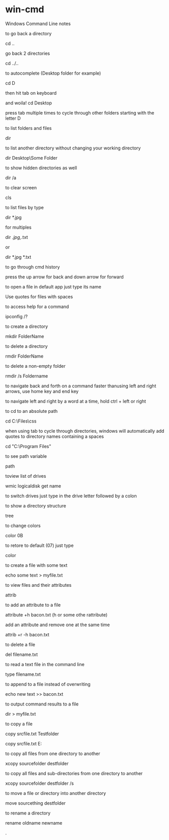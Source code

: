 # win-cmd
Windows Command Line notes

to go back a directory



cd ..



go back 2 directories



cd ../..



to autocomplete (Desktop folder for example)



cd D



then hit tab on keyboard



and woila! cd Desktop



press tab multiple times to cycle through other folders starting with the letter D



to list folders and files



dir



to list another directory without changing your working directory



dir Desktop\Some Folder



to show hidden directories as well



dir /a



to clear screen



cls



to list files by type



dir *.jpg



for multiples



dir *.jpg,*.txt



or



dir *.jpg *.txt



to go through cmd history



press the up arrow for back and down arrow for forward



to open a file in default app just type its name



Use quotes for files with spaces



to access help for a command



ipconfig /?  



to create a directory



mkdir FolderName



to delete a directory



rmdir FolderName



to delete a non-empty folder



rmdir /s Foldername



to navigate back and forth on a command faster thanusing left and right arrows, use home key and end key 



to navigate left and right by a word at a time, hold ctrl + left or right 



to cd to an absolute path



cd C:\Files\css



when using tab to cycle through directories, windows will automatically add quotes to directory names containing a spaces



cd "C:\Program Files"



to see path variable



path



toview list of drives



wmic logicaldisk get name



to switch drives just type in the drive letter followed by a colon



to show a directory structure



tree



to change colors



color 0B



to retore to default (07) just type



color



to create a file with some text



echo some text > myfile.txt



to view files and their attributes



attrib



to add an attribute to a file



attribute +h bacon.txt (h or some othe rattribute)



add an attribute and remove one at the same time



attrib +r -h bacon.txt



to delete a file



del filename.txt



to read a text file in the command line



type filename.txt



to append to a file instead of overwriting



echo new text >> bacon.txt



to output command results to a file

dir > myfile.txt



to copy a file



copy srcfile.txt Testfolder



copy srcfile.txt E:



to copy all files from one directory to another



xcopy sourcefolder destfolder



to copy all files and sub-directories from one directory to another



xcopy sourcefolder destfolder /s



to move a file or directory into another directory



move sourcething destfolder



to rename a directory



rename oldname newname































.

